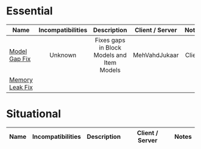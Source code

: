 # Essential
| Name | Incompatibilities | Description | Client / Server | Notes |
| --- | :---: | :---: | :---: | :---: |
| [Model Gap Fix](https://modrinth.com/mod/QdG47OkI) | Unknown | Fixes gaps in Block Models and Item Models | MehVahdJukaar | Client | N/A |
| [Memory Leak Fix](https://modrinth.com/mod/NRjRiSSD) | 

# Situational
| Name | Incompatibilities | Description | Client / Server | Notes |
| --- | :---: | :---: | :---: | :---: |

<!-- TODO: 1.20.1 --  add from this list for fabric
- [Debugify](https://isxander.dev)
- [Log Begone](https://modrinth.com/mod/9ON3zv6e)
 -->